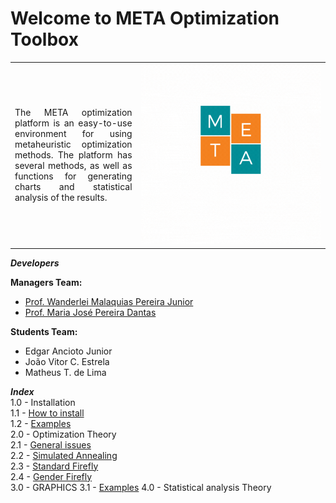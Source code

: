 <h1>Welcome to META Optimization Toolbox</h1>

<table>
<tr>
<td style="width:40%;"><p align="justify">The META optimization platform is an easy-to-use environment for using metaheuristic optimization methods. The platform has several methods, as well as functions for generating charts and statistical analysis of the results.</p></td>
<td style="width:60%;"><img src="META_LOGO.gif"/></td>  
</tr>
</table>  

_**Developers**_  

**Managers Team:**   
- [Prof. Wanderlei Malaquias Pereira Junior](http://lattes.cnpq.br/2268506213083114)  
- [Prof. Maria José Pereira Dantas](http://lattes.cnpq.br/2268506213083114)  

**Students Team:**    
- Edgar Ancioto Junior  
- João Vitor C. Estrela     
- Matheus T. de Lima  

_**Index**_  
1.0 - Installation  
1.1 - [How to install]()  
1.2 - [Examples]()  
2.0 - Optimization Theory  
2.1 - [General issues]()   
2.2 - [Simulated Annealing]()  
2.3 - [Standard Firefly]()  
2.4 - [Gender Firefly]()  
3.0 - GRAPHICS
3.1 - [Examples]() 
4.0 - Statistical analysis Theory  

